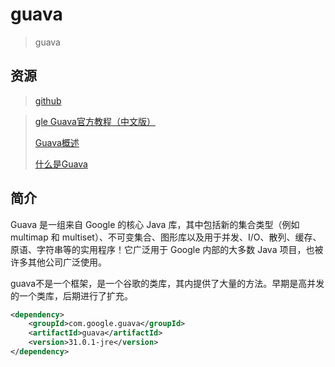 # guava

> guava

## 资源

> [github](https://github.com/google/guava)

> [gle Guava官方教程（中文版）](https://ifeve.com/google-guava/)
>
> [Guava概述](https://codingdict.com/article/8798)
>
> [](https://www.cnblogs.com/wwxzdl/p/11150907.html)
>
> [](https://www.zhihu.com/question/33625772)
>
> [什么是Guava](https://blog.csdn.net/weixin_40739833/article/details/92977080)


## 简介

Guava 是一组来自 Google 的核心 Java 库，其中包括新的集合类型（例如 multimap 和 multiset）、不可变集合、图形库以及用于并发、I/O、散列、缓存、原语、字符串等的实用程序！它广泛用于 Google 内部的大多数 Java 项目，也被许多其他公司广泛使用。

guava不是一个框架，是一个谷歌的类库，其内提供了大量的方法。早期是高并发的一个类库，后期进行了扩充。


```xml
<dependency>
    <groupId>com.google.guava</groupId>
    <artifactId>guava</artifactId>
    <version>31.0.1-jre</version>
</dependency>
```
